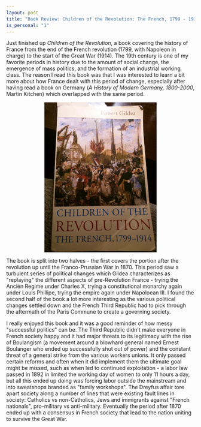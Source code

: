 ```yaml
---
layout: post
title: "Book Review: Children of the Revolution: The French, 1799 - 1914"
is_personal: "1"
---
```


Just finished up _Children of the Revolution_, a book covering the history of France from the end of the French revolution (1799, with Napoleon in charge) to the start of the Great War (1914).  The 19th century is one of my favorite periods in history due to the amount of social change, the emergence of mass politics, and the formation of an industrial working class.  The reason I read this book was that I was interested to learn a bit more about how France dealt with this period of change, especially after having read a book on Germany (_A History of Modern Germany, 1800-2000_, Martin Kitchen) which overlapped with the same period.

<img class="img-responsive" style="display: block; margin: auto; max-width: 300px" src="/images/book-review-children-of-the-revolution.jpg" />

The book is split into two halves - the first covers the portion after the revolution up until the Franco-Prussian War in 1870.  This period saw a turbulent series of political changes which Gildea characterizes as "replaying" the different aspects of pre-Revolution France - trying the Ancién Regime under Charles X, trying a constitutional monarchy again under Louis Phillipe, trying the empire again under Napoloean III.  I found the second half of the book a lot more interesting as the various political changes settled down and the French Third Republic had to pick through the aftermath of the Paris Commune to create a governing society.

I really enjoyed this book and it was a good reminder of how messy "successful politics" can be.  The Third Republic didn't make everyone in French society happy and it had major threats to its legitimacy with the rise of Boulangism (a movement around a blowhard general named Ernest Boulanger who ended up successfully shut out of power) and the constant threat of a general strike from the various workers unions.  It only passed certain reforms and often when it did implement them the ultimate goal might be missed, such as when led to continued exploitation - a labor law passed in 1892 in limited the working day of women to only 11 hours a day, but all this ended up doing was forcing labor outside the mainstream and into sweatshops branded as "family workshops".  The Dreyfus affair tore apart society along a number of lines that were existing fault lines in society: Catholics vs non-Catholics, Jews and immigrants against "French nationals", pro-military vs anti-military.  Eventually the period after 1870 ended up with a consensus in French society that lead to the nation uniting to survive the Great War.